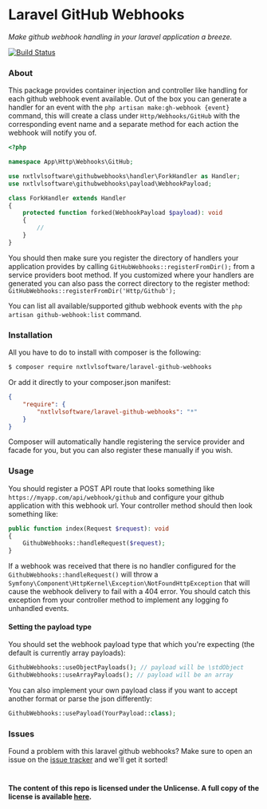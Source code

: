 Laravel GitHub Webhooks
===============
_Make github webhook handling in your laravel application a breeze._

[![Build Status](https://travis-ci.org/NxtLvLSoftware/laravel-github-webhooks.svg?branch=master)](https://travis-ci.org/NxtLvLSoftware/laravel-github-webhooks)

### About

This package provides container injection and controller like handling for each github webhook event available. Out of the
box you can generate a handler for an event with the `php artisan make:gh-webhook {event}` command, this will create a class
under `Http/Webhooks/GitHub` with the corresponding event name and a separate method for each action the webhook will notify
you of.

```php
<?php

namespace App\Http\Webhooks\GitHub;

use nxtlvlsoftware\githubwebhooks\handler\ForkHandler as Handler;
use nxtlvlsoftware\githubwebhooks\payload\WebhookPayload;

class ForkHandler extends Handler
{
    protected function forked(WebhookPayload $payload): void
    {
        //
    }
}
```

You should then make sure you register the directory of handlers your application provides by calling `GitHubWebhooks::registerFromDir();`
from a service providers boot method. If you customized where your handlers are generated you can also pass the correct
directory to the register method: `GitHubWebhooks::registerFromDir('Http/Github');`

You can list all available/supported github webhook events with the `php artisan github-webhook:list` command.

### Installation

All you have to do to install with composer is the following:

```bash
$ composer require nxtlvlsoftware/laravel-github-webhooks
```

Or add it directly to your composer.json manifest:

```json
{
    "require": {
        "nxtlvlsoftware/laravel-github-webhooks": "*"
    }
}
```

Composer will automatically handle registering the service provider and facade for you, but you can also register these
manually if you wish.

### Usage

You should register a POST API route that looks something like `https://myapp.com/api/webhook/github` and configure your
github application with this webhook url. Your controller method should then look something like:
```php
public function index(Request $request): void
{
    GithubWebhooks::handleRequest($request);
}
```

If a webhook was received that there is no handler configured for the `GithubWebhooks::handleRequest()` will throw a `Symfony\Component\HttpKernel\Exception\NotFoundHttpException`
that will cause the webhook delivery to fail with a 404 error. You should catch this exception from your controller method
to implement any logging fo unhandled events.

#### Setting the payload type

You should set the webhook payload type that which you're expecting (the default is currently array payloads):
```php
GithubWebhooks::useObjectPayloads(); // payload will be \stdObject
GithubWebhooks::useArrayPayloads(); // payload will be an array
```

You can also implement your own payload class if you want to accept another format or parse the json differently:
```php
GithubWebhooks::usePayload(YourPayload::class);
```

### Issues

Found a problem with this laravel github webhooks? Make sure to open an issue on the [issue tracker](https://github.com/NxtLvLSoftware/laravel-github-webhooks/issues)
and we'll get it sorted!

#

__The content of this repo is licensed under the Unlicense. A full copy of the license is available [here](LICENSE).__